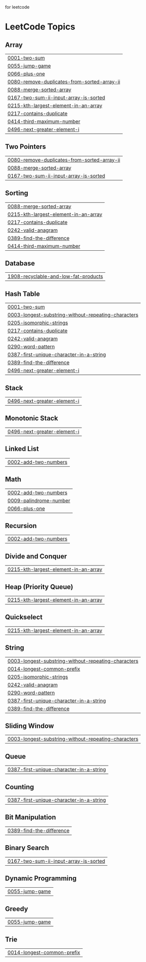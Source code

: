 for leetcode

<!---LeetCode Topics Start-->
# LeetCode Topics
## Array
|  |
| ------- |
| [0001-two-sum](https://github.com/Amansaxena132/leetcodeSolution/tree/master/0001-two-sum) |
| [0055-jump-game](https://github.com/Amansaxena132/leetcodeSolution/tree/master/0055-jump-game) |
| [0066-plus-one](https://github.com/Amansaxena132/leetcodeSolution/tree/master/0066-plus-one) |
| [0080-remove-duplicates-from-sorted-array-ii](https://github.com/Amansaxena132/leetcodeSolution/tree/master/0080-remove-duplicates-from-sorted-array-ii) |
| [0088-merge-sorted-array](https://github.com/Amansaxena132/leetcodeSolution/tree/master/0088-merge-sorted-array) |
| [0167-two-sum-ii-input-array-is-sorted](https://github.com/Amansaxena132/leetcodeSolution/tree/master/0167-two-sum-ii-input-array-is-sorted) |
| [0215-kth-largest-element-in-an-array](https://github.com/Amansaxena132/leetcodeSolution/tree/master/0215-kth-largest-element-in-an-array) |
| [0217-contains-duplicate](https://github.com/Amansaxena132/leetcodeSolution/tree/master/0217-contains-duplicate) |
| [0414-third-maximum-number](https://github.com/Amansaxena132/leetcodeSolution/tree/master/0414-third-maximum-number) |
| [0496-next-greater-element-i](https://github.com/Amansaxena132/leetcodeSolution/tree/master/0496-next-greater-element-i) |
## Two Pointers
|  |
| ------- |
| [0080-remove-duplicates-from-sorted-array-ii](https://github.com/Amansaxena132/leetcodeSolution/tree/master/0080-remove-duplicates-from-sorted-array-ii) |
| [0088-merge-sorted-array](https://github.com/Amansaxena132/leetcodeSolution/tree/master/0088-merge-sorted-array) |
| [0167-two-sum-ii-input-array-is-sorted](https://github.com/Amansaxena132/leetcodeSolution/tree/master/0167-two-sum-ii-input-array-is-sorted) |
## Sorting
|  |
| ------- |
| [0088-merge-sorted-array](https://github.com/Amansaxena132/leetcodeSolution/tree/master/0088-merge-sorted-array) |
| [0215-kth-largest-element-in-an-array](https://github.com/Amansaxena132/leetcodeSolution/tree/master/0215-kth-largest-element-in-an-array) |
| [0217-contains-duplicate](https://github.com/Amansaxena132/leetcodeSolution/tree/master/0217-contains-duplicate) |
| [0242-valid-anagram](https://github.com/Amansaxena132/leetcodeSolution/tree/master/0242-valid-anagram) |
| [0389-find-the-difference](https://github.com/Amansaxena132/leetcodeSolution/tree/master/0389-find-the-difference) |
| [0414-third-maximum-number](https://github.com/Amansaxena132/leetcodeSolution/tree/master/0414-third-maximum-number) |
## Database
|  |
| ------- |
| [1908-recyclable-and-low-fat-products](https://github.com/Amansaxena132/leetcodeSolution/tree/master/1908-recyclable-and-low-fat-products) |
## Hash Table
|  |
| ------- |
| [0001-two-sum](https://github.com/Amansaxena132/leetcodeSolution/tree/master/0001-two-sum) |
| [0003-longest-substring-without-repeating-characters](https://github.com/Amansaxena132/leetcodeSolution/tree/master/0003-longest-substring-without-repeating-characters) |
| [0205-isomorphic-strings](https://github.com/Amansaxena132/leetcodeSolution/tree/master/0205-isomorphic-strings) |
| [0217-contains-duplicate](https://github.com/Amansaxena132/leetcodeSolution/tree/master/0217-contains-duplicate) |
| [0242-valid-anagram](https://github.com/Amansaxena132/leetcodeSolution/tree/master/0242-valid-anagram) |
| [0290-word-pattern](https://github.com/Amansaxena132/leetcodeSolution/tree/master/0290-word-pattern) |
| [0387-first-unique-character-in-a-string](https://github.com/Amansaxena132/leetcodeSolution/tree/master/0387-first-unique-character-in-a-string) |
| [0389-find-the-difference](https://github.com/Amansaxena132/leetcodeSolution/tree/master/0389-find-the-difference) |
| [0496-next-greater-element-i](https://github.com/Amansaxena132/leetcodeSolution/tree/master/0496-next-greater-element-i) |
## Stack
|  |
| ------- |
| [0496-next-greater-element-i](https://github.com/Amansaxena132/leetcodeSolution/tree/master/0496-next-greater-element-i) |
## Monotonic Stack
|  |
| ------- |
| [0496-next-greater-element-i](https://github.com/Amansaxena132/leetcodeSolution/tree/master/0496-next-greater-element-i) |
## Linked List
|  |
| ------- |
| [0002-add-two-numbers](https://github.com/Amansaxena132/leetcodeSolution/tree/master/0002-add-two-numbers) |
## Math
|  |
| ------- |
| [0002-add-two-numbers](https://github.com/Amansaxena132/leetcodeSolution/tree/master/0002-add-two-numbers) |
| [0009-palindrome-number](https://github.com/Amansaxena132/leetcodeSolution/tree/master/0009-palindrome-number) |
| [0066-plus-one](https://github.com/Amansaxena132/leetcodeSolution/tree/master/0066-plus-one) |
## Recursion
|  |
| ------- |
| [0002-add-two-numbers](https://github.com/Amansaxena132/leetcodeSolution/tree/master/0002-add-two-numbers) |
## Divide and Conquer
|  |
| ------- |
| [0215-kth-largest-element-in-an-array](https://github.com/Amansaxena132/leetcodeSolution/tree/master/0215-kth-largest-element-in-an-array) |
## Heap (Priority Queue)
|  |
| ------- |
| [0215-kth-largest-element-in-an-array](https://github.com/Amansaxena132/leetcodeSolution/tree/master/0215-kth-largest-element-in-an-array) |
## Quickselect
|  |
| ------- |
| [0215-kth-largest-element-in-an-array](https://github.com/Amansaxena132/leetcodeSolution/tree/master/0215-kth-largest-element-in-an-array) |
## String
|  |
| ------- |
| [0003-longest-substring-without-repeating-characters](https://github.com/Amansaxena132/leetcodeSolution/tree/master/0003-longest-substring-without-repeating-characters) |
| [0014-longest-common-prefix](https://github.com/Amansaxena132/leetcodeSolution/tree/master/0014-longest-common-prefix) |
| [0205-isomorphic-strings](https://github.com/Amansaxena132/leetcodeSolution/tree/master/0205-isomorphic-strings) |
| [0242-valid-anagram](https://github.com/Amansaxena132/leetcodeSolution/tree/master/0242-valid-anagram) |
| [0290-word-pattern](https://github.com/Amansaxena132/leetcodeSolution/tree/master/0290-word-pattern) |
| [0387-first-unique-character-in-a-string](https://github.com/Amansaxena132/leetcodeSolution/tree/master/0387-first-unique-character-in-a-string) |
| [0389-find-the-difference](https://github.com/Amansaxena132/leetcodeSolution/tree/master/0389-find-the-difference) |
## Sliding Window
|  |
| ------- |
| [0003-longest-substring-without-repeating-characters](https://github.com/Amansaxena132/leetcodeSolution/tree/master/0003-longest-substring-without-repeating-characters) |
## Queue
|  |
| ------- |
| [0387-first-unique-character-in-a-string](https://github.com/Amansaxena132/leetcodeSolution/tree/master/0387-first-unique-character-in-a-string) |
## Counting
|  |
| ------- |
| [0387-first-unique-character-in-a-string](https://github.com/Amansaxena132/leetcodeSolution/tree/master/0387-first-unique-character-in-a-string) |
## Bit Manipulation
|  |
| ------- |
| [0389-find-the-difference](https://github.com/Amansaxena132/leetcodeSolution/tree/master/0389-find-the-difference) |
## Binary Search
|  |
| ------- |
| [0167-two-sum-ii-input-array-is-sorted](https://github.com/Amansaxena132/leetcodeSolution/tree/master/0167-two-sum-ii-input-array-is-sorted) |
## Dynamic Programming
|  |
| ------- |
| [0055-jump-game](https://github.com/Amansaxena132/leetcodeSolution/tree/master/0055-jump-game) |
## Greedy
|  |
| ------- |
| [0055-jump-game](https://github.com/Amansaxena132/leetcodeSolution/tree/master/0055-jump-game) |
## Trie
|  |
| ------- |
| [0014-longest-common-prefix](https://github.com/Amansaxena132/leetcodeSolution/tree/master/0014-longest-common-prefix) |
<!---LeetCode Topics End-->